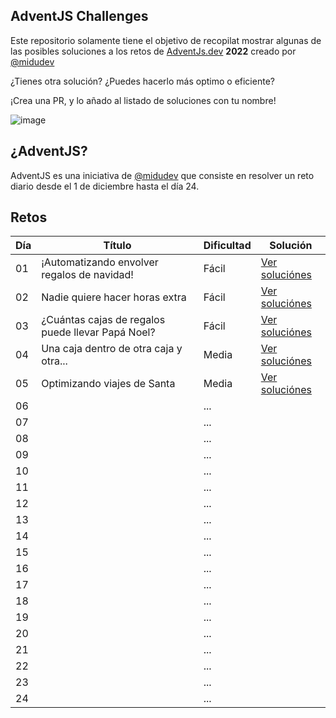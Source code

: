 ## AdventJS Challenges

Este repositorio solamente tiene el objetivo de recopilat mostrar algunas de las posibles soluciones a los retos de [AdventJs.dev](http://adventjs.dev/) **2022** creado por [@midudev](https://midu.dev/)

¿Tienes otra solución? ¿Puedes hacerlo más optimo o eficiente?

¡Crea una PR, y lo añado al listado de soluciones con tu nombre!

![image](https://user-images.githubusercontent.com/8830376/205487378-4a29b0d1-5aeb-4da3-b923-eb31a8d9ce5e.png)

## ¿AdventJS?

AdventJS es una iniciativa de [@midudev](https://midu.dev/) que consiste en resolver un reto diario desde el 1 de diciembre hasta el día 24.

## Retos

| Día | Título                                            | Dificultad | Solución                       |
| --- | ------------------------------------------------- | ---------- | ------------------------------ |
| 01  | ¡Automatizando envolver regalos de navidad!       | Fácil      | [Ver soluciónes](./2022/01.md) |
| 02  | Nadie quiere hacer horas extra                    | Fácil      | [Ver soluciónes](./2022/02.md) |
| 03  | ¿Cuántas cajas de regalos puede llevar Papá Noel? | Fácil      | [Ver soluciónes](./2022/03.md) |
| 04  | Una caja dentro de otra caja y otra...            | Media      | [Ver soluciónes](./2022/04.md) |
| 05  | Optimizando viajes de Santa                       | Media      | [Ver soluciónes](./2022/05.md) |
| 06  |                                                   | ...        |                                |
| 07  |                                                   | ...        |                                |
| 08  |                                                   | ...        |                                |
| 09  |                                                   | ...        |                                |
| 10  |                                                   | ...        |                                |
| 11  |                                                   | ...        |                                |
| 12  |                                                   | ...        |                                |
| 13  |                                                   | ...        |                                |
| 14  |                                                   | ...        |                                |
| 15  |                                                   | ...        |                                |
| 16  |                                                   | ...        |                                |
| 17  |                                                   | ...        |                                |
| 18  |                                                   | ...        |                                |
| 19  |                                                   | ...        |                                |
| 20  |                                                   | ...        |                                |
| 21  |                                                   | ...        |                                |
| 22  |                                                   | ...        |                                |
| 23  |                                                   | ...        |                                |
| 24  |                                                   | ...        |                                |
